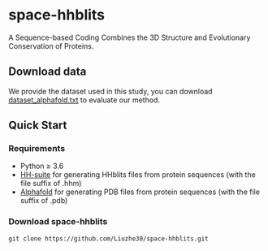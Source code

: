 # space-hhblits
A Sequence-based Coding Combines the 3D Structure and Evolutionary Conservation of Proteins.

## Download data
We provide the dataset used in this study,  you can download [dataset_alphafold.txt](https://github.com/Liuzhe30/space-hhblits/blob/main/data/dataset_alphafold.txt) to evaluate our method.

## Quick Start

### Requirements
- Python ≥ 3.6
- [HH-suite](https://github.com/soedinglab/hh-suite) for generating HHblits files from protein sequences (with the file suffix of .hhm)
- [Alphafold](https://github.com/deepmind/alphafold) for generating PDB files from protein sequences (with the file suffix of .pdb)

### Download space-hhblits
```
git clone https://github.com/Liuzhe30/space-hhblits.git
```
